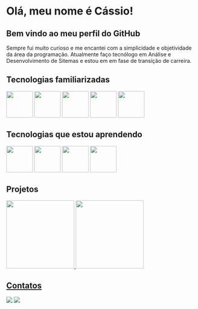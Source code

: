 

# Olá, meu nome é Cássio!

## Bem vindo ao meu perfil do GitHub

Sempre fui muito curioso e me encantei com a simplicidade e objetividade da área da programação. 
Atualmente faço tecnólogo em Análise e Desenvolvimento de Sitemas e estou em em fase de transição de carreira.

## Tecnologias familiarizadas


<img src="https://cdn.jsdelivr.net/gh/devicons/devicon/icons/git/git-plain-wordmark.svg" width="70" height="70"/> <img src="https://cdn.jsdelivr.net/gh/devicons/devicon/icons/github/github-original-wordmark.svg" width="70" height="70" /> <img src="https://cdn.jsdelivr.net/gh/devicons/devicon/icons/html5/html5-original-wordmark.svg" width="70" height="70" /> <img src="https://cdn.jsdelivr.net/gh/devicons/devicon/icons/css3/css3-original-wordmark.svg" width="70" height="70" /> <img src="https://cdn.jsdelivr.net/gh/devicons/devicon/icons/python/python-original-wordmark.svg" width="70" height="70"/>

## Tecnologias que estou aprendendo


<img src="https://cdn.jsdelivr.net/gh/devicons/devicon/icons/javascript/javascript-original.svg" width="70" height="70" /> <img src="https://cdn.jsdelivr.net/gh/devicons/devicon/icons/java/java-plain-wordmark.svg" width="70" height="70" /> <img src="https://cdn.jsdelivr.net/gh/devicons/devicon/icons/linux/linux-original.svg" width="70" height="70" /> <img src="https://cdn.jsdelivr.net/gh/devicons/devicon/icons/mysql/mysql-original-wordmark.svg" width="70" height="70" />

## Projetos

<div>
<a href="https://github.com/cassiocmm">
<img height="180em" src="https://github-readme-stats.vercel.app/api/top-langs/?username=cassiocmm&layout=compact&langs_count=7&theme=dracula"/>
<img height="180em" src="https://github-readme-stats.vercel.app/api?username=cassiocmm&show_icons=true&theme=dracula&include_all_commits=true&count_private=true"/>
</div>


## Contatos
            
<div>

<a href="https://instagram.com/cassio1039" target="_blank"><img src="https://img.shields.io/badge/-Instagram-%23E4405F?style=for-the-badge&logo=instagram&logoColor=white" target="_blank" rel="external"></a>
<a href="https://www.linkedin.com/in/cássio-missias-46841b134" target="_blank"><img src="https://img.shields.io/badge/-LinkedIn-%230077B5?style=for-the-badge&logo=linkedin&logoColor=white" target="_blank"></a>   
</div>  


          
          
          
          
          
          

  
